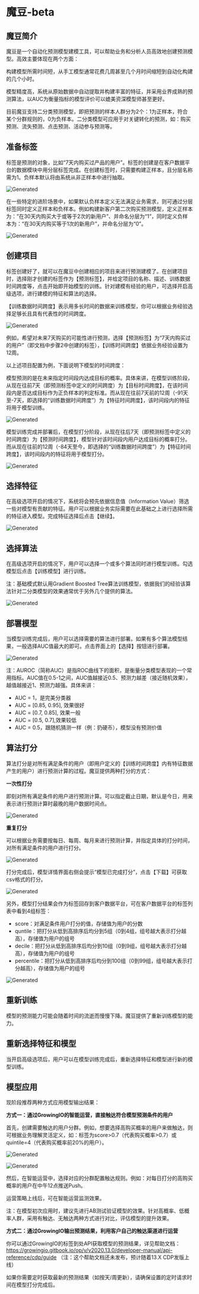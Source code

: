 # 魔豆-beta

## **魔豆简介**

魔豆是一个自动化预测模型建模工具，可以帮助业务和分析人员高效地创建预测模型。高效主要体现在两个方面：

构建模型所需时间短，从手工模型通常花费几周甚至几个月时间缩短到自动化构建的几个小时。

模型精度高，系统从原始数据中自动提取并构建丰富的特征，并采用业界成熟的预测算法，以AUC为衡量指标的模型评价可以媲美资深模型师甚至更好。

目前魔豆支持二分类预测模型，即把预测的样本人群分为2个：1为正样本，符合某个分群规则的，0为负样本。二分类模型可应用于对关键转化的预测，如：购买预测、流失预测、点击预测、活动参与预测等。

## **准备标签**

标签是预测的对象，比如“7天内购买过产品的用户”。标签的创建是在客户数据平台的数据模块中用分层标签完成。在创建标签时，只需要构建正样本，且分层名称需为1。负样本默认将由系统从非正样本中进行抽取。

![Generated](../.gitbook/assets/0.png)

在一些特定的进阶场景中，如果默认负样本定义无法满足业务需求，则可通过分层标签同时定义正样本和负样本。例如构建新客户第二次购买预测模型，定义正样本为：”在30天内购买大于或等于2次的新用户”、并命名分层为“1”，同时定义负样本为：“在30天内购买等于1次的新用户”，并命名分层为“0”。

![Generated](../.gitbook/assets/1.png)

## **创建项目**

标签创建好了，就可以在魔豆中创建相应的项目来进行预测建模了。在创建项目时，选择刚才创建的标签作为【预测标签】，并给定项目的名称、描述、训练数据时间跨度等，点击开始即开始模型的训练。针对建模有经验的用户，可选择开启高级选项，进行建模的特征和算法的选择。

【训练数据时间跨度】表示用多长时间的数据来训练模型，你可以根据业务经验选择足够长且具有代表性的时间跨度。

![Generated](../.gitbook/assets/2.png)

例如，希望对未来7天购买的可能性进行预测，选择【预测标签】为“7天内购买过的用户”（即文档中步骤2中创建的标签），【训练时间跨度】依据业务经验设置为12周。

以上述项目配置为例，下面说明下模型的时间跨度：

模型预测的是在未来指定时间段内达成目标的概率。具体来讲，在模型训练阶段，从现在往前7天（即预测标签中定义的时间跨度）为【目标时间跨度】，在该时间段内是否达成目标作为正负样本的判定标准。而从现在往前7天前的12周（-91天至-7天，即选择的“训练数据时间跨度”）为【特征时间跨度】，该时间段内的特征将用于模型训练。

![Generated](../.gitbook/assets/3.png)

模型训练完成并部署后，在模型打分阶段，从现在往后7天（即预测标签中定义的时间跨度）为【预测时间跨度】，模型针对该时间段内用户达成目标的概率打分。而从现在往前的12周（-84天至今，即选择的“训练数据时间跨度”）为【特征时间跨度】，该时间段内的特征将用于模型打分。

![Generated](../.gitbook/assets/4.png)

## **选择特征**

在高级选项开启的情况下，系统将会预先依据信息值（Information Value）筛选一些对模型有贡献的特征。用户可以根据业务实际需要在此基础之上进行选择所需的特征进入模型。完成特征选择后点击【继续】。

![Generated](../.gitbook/assets/5.png)

## **选择算法**

在高级选项开启的情况下，用户可以选择一个或多个算法同时进行模型训练。勾选模型后点击【训练模型】进行训练。

注：基础模式默认用Gradient Boosted Tree算法训练模型，依据我们的经验该算法针对二分类模型的效果通常优于另外几个提供的算法。

![Generated](../.gitbook/assets/6.png)

## **部署模型**

当模型训练完成后，用户可以选择需要的算法进行部署。如果有多个算法模型结果，一般选择AUC值最大的即可。点击界面上的【选择】按钮进行部署。

![Generated](../.gitbook/assets/7.png)

注：AUROC（简称AUC）是指ROC曲线下的面积，是衡量分类模型表现的一个常用指标。AUC值在0.5-1之间，AUC值越接近0.5、预测力越差（接近随机效果），越值越接近1、预测力越强。具体来讲：

* AUC = 1，是完美分类器
* AUC = \[0.85, 0.95\], 效果很好
* AUC = \[0.7, 0.85\], 效果一般
* AUC = \[0.5, 0.7\],效果较低
* AUC = 0.5，跟随机猜测一样（例：扔硬币），模型没有预测价值

## **算法打分**

算法打分是对所有满足条件的用户（即用户定义的【训练时间跨度】内有特征数据产生的用户）进行预测计算的过程。魔豆提供两种打分的方式：

**一次性打分**

即刻对所有满足条件的用户进行预测计算。可以指定截止日期，默认是今日，用来表示进行预测计算时最晚的用户数据时间点。

![Generated](../.gitbook/assets/8.png)

**重复打分**

可以根据业务需要按每日、每周、每月来进行预测计算，并指定具体的打分时间，对所有满足条件的用户进行打分。

![Generated](../.gitbook/assets/9.png)

打分完成后，模型详情界面右侧会提示“模型已完成打分”，点击【下载】可获取csv格式的打分。

![Generated](../.gitbook/assets/10.png)

另外，模型打分结果会作为标签回存到客户数据平台，可在客户数据平台的标签列表中看到4组标签：

* score：对满足条件用户打分的值，存储值为用户的分数
* quntile：把打分从低到高排序后均分到5组（0到4组，组号越大表示打分越高），存储值为用户的组号
* decile：把打分从低到高排序后均分到10组（0到9组，组号越大表示打分越高），存储值为用户的组号
* percentile：把打分从低到高排序后均分到100组（0到99组，组号越大表示打分越高），存储值为用户的组号

![Generated](../.gitbook/assets/11.png)

## **重新训练**

模型的预测能力可能会随着时间的流逝而慢慢下降。魔豆提供了重新训练模型的能力。

## **重新选择特征和模型**

当开启高级选项后，用户可以在模型训练完成后，重新选择特征和模型进行新的模型训练。

## **模型应用**

现阶段推荐两种方式应用模型输出结果：

**方式一：通过GrowingIO的智能运营，直接触达符合模型预测条件的用户**

首先，创建需要触达的用户分群。例如，想要选择高购买概率的用户来做触达，则可根据业务理解灵活定义，如：标签为score&gt;0.7（代表购买概率&gt;0.7）或quintile=4（代表购买概率前20%的用户）。

![Generated](../.gitbook/assets/12.png)

![Generated](../.gitbook/assets/13.png)

然后，在智能运营中，选择对应的分群配置触达规则。例如：对每日打分的高购买概率的用户在中午12点推送Push。

运营策略上线后，可在智能运营监测效果。

注：在模型初次应用时，建议先进行AB测试验证模型的效果。针对高概率、低概率人群，采用有触达、无触达两种方式进行对比，评估模型的提升效果。

**方式二：通过GrowingIO输出预测结果，利用客户自己的触达渠道进行运营**

你可以通过GrowingIO的标签到处API获取模型的预测结果，详见帮助文档：https://growingio.gitbook.io/op/v/v2020.13.0/developer-manual/api-reference/cdp/guide （注：这个帮助文档还未发布，预计随着13.X CDP发版上线）

如果你需要定时获取最新的预测结果（如按天/周更新），请确保设置的定时请求时间在模型打分完成后。

